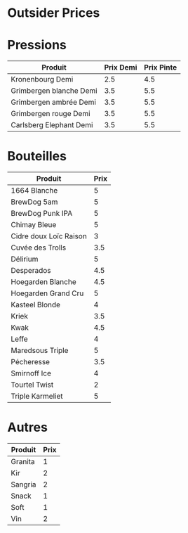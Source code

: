 Outsider Prices
===============

# Pressions

Produit | Prix Demi | Prix Pinte
------- | --------- | ----------
Kronenbourg Demi | 2.5 | 4.5
Grimbergen blanche Demi | 3.5 | 5.5
Grimbergen ambrée Demi | 3.5 | 5.5
Grimbergen rouge Demi | 3.5 | 5.5
Carlsberg Elephant Demi | 3.5 | 5.5

# Bouteilles

Produit | Prix
------- | ----
1664 Blanche | 5
BrewDog 5am | 5
BrewDog Punk IPA | 5
Chimay Bleue | 5
Cidre doux Loïc Raison | 3
Cuvée des Trolls | 3.5
Délirium | 5
Desperados | 4.5
Hoegarden Blanche | 4.5
Hoegarden Grand Cru | 5
Kasteel Blonde | 4
Kriek | 3.5
Kwak | 4.5
Leffe | 4
Maredsous Triple | 5
Pécheresse | 3.5
Smirnoff Ice | 4
Tourtel Twist | 2
Triple Karmeliet | 5

# Autres
Produit | Prix
------- | ----
Granita | 1
Kir | 2
Sangria | 2
Snack | 1
Soft | 1
Vin | 2
